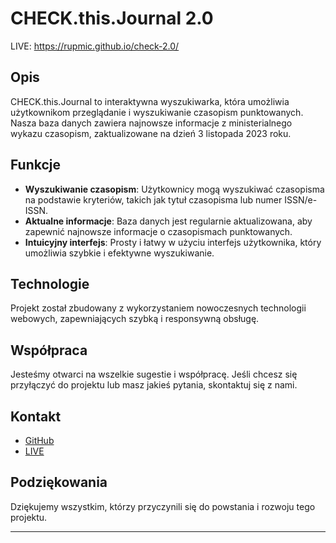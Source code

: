 # CHECK.this.Journal 2.0

LIVE: https://rupmic.github.io/check-2.0/

## Opis

CHECK.this.Journal to interaktywna wyszukiwarka, która umożliwia użytkownikom przeglądanie i wyszukiwanie czasopism punktowanych. Nasza baza danych zawiera najnowsze informacje z ministerialnego wykazu czasopism, zaktualizowane na dzień 3 listopada 2023 roku.

## Funkcje
- **Wyszukiwanie czasopism**: Użytkownicy mogą wyszukiwać czasopisma na podstawie kryteriów, takich jak tytuł czasopisma lub numer ISSN/e-ISSN.
- **Aktualne informacje**: Baza danych jest regularnie aktualizowana, aby zapewnić najnowsze informacje o czasopismach punktowanych.
- **Intuicyjny interfejs**: Prosty i łatwy w użyciu interfejs użytkownika, który umożliwia szybkie i efektywne wyszukiwanie.

## Technologie
Projekt został zbudowany z wykorzystaniem nowoczesnych technologii webowych, zapewniających szybką i responsywną obsługę.

## Współpraca
Jesteśmy otwarci na wszelkie sugestie i współpracę. Jeśli chcesz się przyłączyć do projektu lub masz jakieś pytania, skontaktuj się z nami.

## Kontakt
- [GitHub](https://github.com/rupmic)
- [LIVE](https://rupmic.github.io/check-2.0/)

## Podziękowania
Dziękujemy wszystkim, którzy przyczynili się do powstania i rozwoju tego projektu.

---
